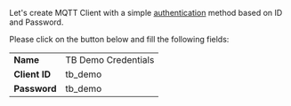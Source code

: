 Let's create MQTT Client with a simple <a href="https://thingsboard.io/docs/mqtt-broker/authentication" target="_blank">authentication</a> method based on ID and Password.

Please click on the button below and fill the following fields:
<table>
  <tbody>
      <tr>
          <td><b>Name</b></td>
          <td>TB Demo Credentials</td>
      </tr>
      <tr>
          <td><b>Client ID</b></td>
          <td>tb_demo</td>
      </tr>
      <tr>
          <td><b>Password</b></td>
          <td>tb_demo</td>
      </tr>
  </tbody>
</table>
